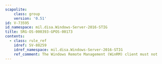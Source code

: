 ```yaml
---
scapolite:
    class: group
    version: '0.51'
id: V-73595
id_namespace: mil.disa.Windows-Server-2016-STIG
title: SRG-OS-000393-GPOS-00173
contents:
  - class: rule_ref
    idref: SV-88259
    idref_namespace: mil.disa.Windows-Server-2016-STIG
    ref_comment: The Windows Remote Management (WinRM) client must not allow ...
---
```


